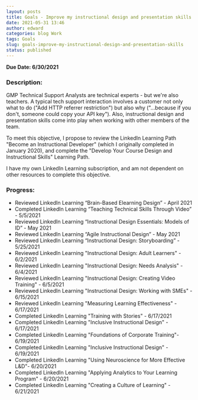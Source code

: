 ```yaml
---
layout: posts
title: Goals - Improve my instructional design and presentation skills
date: 2021-05-31 13:46
author: edward
categories: blog Work
tags: Goals
slug: goals-improve-my-instructional-design-and-presentation-skills
status: published
---
```




**Due Date: 6/30/2021**





### Description:





GMP Technical Support Analysts are technical experts - but we're also teachers. A typical tech support interaction involves a customer not only what to do ("Add HTTP referrer restriction") but also why ("...because if you don't, someone could copy your API key"). Also, instructional design and presentation skills come into play when working with other members of the team.





To meet this objective, I propose to review the LinkedIn Learning Path "Become an Instructional Developer" (which I originally completed in January 2020), and complete the "Develop Your Course Design and Instructional Skills" Learning Path.





I have my own LinkedIn Learning subscription, and am not dependent on other resources to complete this objective.





### Progress:





-   Reviewed LinkedIn Learning “Brain-Based Elearning Design” - April 2021
-   Completed LinkedIn Learning “Teaching Technical Skills Through Video” - 5/5/2021
-   Reviewed LinkedIn Learning “Instructional Design Essentials: Models of ID” - May 2021
-   Reviewed LinkedIn Learning “Agile Instructional Design” - May 2021
-   Reviewed LinkedIn Learning “Instructional Design: Storyboarding” - 5/25/2021
-   Reviewed LinkedIn Learning "Instructional Design: Adult Learners" - 6/2/2021
-   Reviewed LinkedIn Learning "Instructional Design: Needs Analysis" - 6/4/2021
-   Reviewed LinkedIn Learning "Instructional Design: Creating Video Training" - 6/5/2021
-   Reviewed LinkedIn Learning "Instructional Design: Working with SMEs" - 6/15/2021
-   Reviewed LinkedIn Learning "Measuring Learning Effectiveness" - 6/17/2021
-   Completed LinkedIn Learning "Training with Stories" - 6/17/2021
-   Completed LinkedIn Learning "Inclusive Instructional Design" - 6/17/2021
-   Completed LinkedIn Learning "Foundations of Corporate Training"- 6/19/2021
-   Completed LinkedIn Learning "Inclusive Instructional Design" - 6/19/2021
-   Completed LinkedIn Learning "Using Neuroscience for More Effective L&D"- 6/20/2021
-   Completed LinkedIn Learning "Applying Analytics to Your Learning Program" - 6/20/2021
-   Completed LinkedIn Learning "Creating a Culture of Learning" - 6/21/2021






